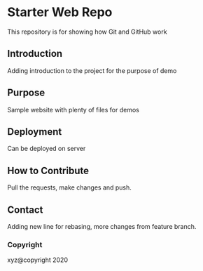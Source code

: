 # Starter Web Repo

This repository is for showing how Git and GitHub work

## Introduction

Adding introduction to the project for the purpose of demo

## Purpose

Sample website with plenty of files for demos

## Deployment

Can be deployed on server

## How to Contribute

Pull the requests, make changes and push.

## Contact

Adding new line for rebasing, more changes from feature branch.

### Copyright
xyz@copyright 2020